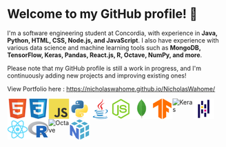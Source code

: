 # Welcome to my GitHub profile! 👋

I'm a software engineering student at Concordia, with experience in **Java, Python, HTML, CSS, Node.js, and JavaScript**. I also have experience with various data science and machine learning tools such as **MongoDB, TensorFlow, Keras, Pandas, React.js, R, Octave, NumPy, and more**. 

Please note that my GitHub profile is still a work in progress, and I'm continuously adding new projects and improving existing ones!

View Portfolio here : https://nicholaswahome.github.io/NicholasWahome/


<img align="left" alt="HTML5" width="48px" src="https://github.com/devicons/devicon/blob/master/icons/html5/html5-original.svg" />
<img align="left" alt="CSS" width="48px" src="https://github.com/devicons/devicon/blob/master/icons/css3/css3-original.svg" />
<img align="left" alt="JavaScript" width="48px" src="https://github.com/devicons/devicon/blob/master/icons/javascript/javascript-original.svg" />
<img align="left" alt="Python" width="48px" src="https://github.com/devicons/devicon/blob/master/icons/python/python-original.svg" />
<img align="left" alt="Java" width="48px" src="https://github.com/devicons/devicon/blob/master/icons/java/java-original.svg" />
<img align="left" alt="Node.js" width="48px" src="https://github.com/devicons/devicon/blob/master/icons/nodejs/nodejs-original.svg" />
<img align="left" alt="MongoDB" width="48px" src="https://github.com/devicons/devicon/blob/master/icons/mongodb/mongodb-original.svg" />
<img align="left" alt="TensorFlow" width="48px" src="https://github.com/devicons/devicon/blob/master/icons/tensorflow/tensorflow-original.svg" />
<img align="left" alt="Keras" width="48px" src="https://github.com/valohai/ml-logos/blob/master/keras.svg" />
<img align="left" alt="Pandas" width="48px" src="https://github.com/devicons/devicon/blob/master/icons/pandas/pandas-original.svg" />
<img align="left" alt="React.js" width="48px" src="https://github.com/devicons/devicon/blob/master/icons/react/react-original.svg" />
<img align="left" alt="R" width="48px" src="https://github.com/devicons/devicon/blob/master/icons/r/r-original.svg"/>
<img align="left" alt="Octave" width="48px" src="https://www.gnu.org/software/octave/img/octave-logo.svg" />
<img align="left" alt="NumPy" width="48px" src="https://github.com/devicons/devicon/blob/master/icons/numpy/numpy-original.svg" />

                                                                                                                                 
